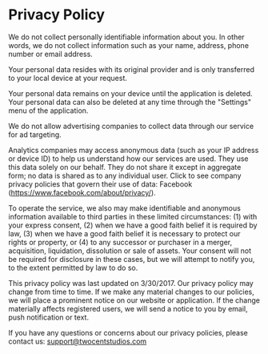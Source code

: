 # Privacy Policy

We do not collect personally identifiable information about you. In other words, we do not collect information such as your name, address, phone number or email address.

Your personal data resides with its original provider and is only transferred to your local device at your request.

Your personal data remains on your device until the application is deleted. Your personal data can also be deleted at any time through the "Settings" menu of the application.

We do not allow advertising companies to collect data through our service for ad targeting.

Analytics companies may access anonymous data (such as your IP address or device ID) to help us understand how our services are used. They use this data solely on our behalf. They do not share it except in aggregate form; no data is shared as to any individual user. Click to see company privacy policies that govern their use of data: Facebook (https://www.facebook.com/about/privacy/).

To operate the service, we also may make identifiable and anonymous information available to third parties in these limited circumstances: (1) with your express consent, (2) when we have a good faith belief it is required by law, (3) when we have a good faith belief it is necessary to protect our rights or property, or (4) to any successor or purchaser in a merger, acquisition, liquidation, dissolution or sale of assets. Your consent will not be required for disclosure in these cases, but we will attempt to notify you, to the extent permitted by law to do so.

This privacy policy was last updated on 3/30/2017. Our privacy policy may change from time to time. If we make any material changes to our policies, we will place a prominent notice on our website or application. If the change materially affects registered users, we will send a notice to you by email, push notification or text.

If you have any questions or concerns about our privacy policies, please contact us: support@twocentstudios.com